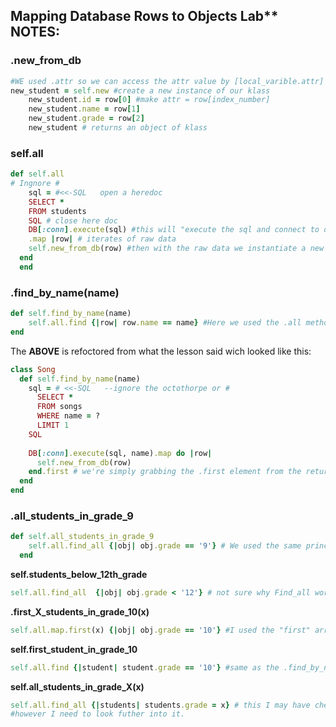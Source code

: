 

## Mapping Database Rows to Objects Lab** NOTES:

### .new_from_db

```ruby
#WE used .attr so we can access the attr value by [local_varible.attr] => attr_value. 
new_student = self.new #create a new instance of our klass
    new_student.id = row[0] #make attr = row[index_number] 
    new_student.name = row[1] 
    new_student.grade = row[2]
    new_student # returns an object of klass
```

### self.all

```ruby
def self.all
# Ingnore #
    sql = #<<-SQL   open a heredoc
    SELECT * 
    FROM students
    SQL # close here doc
    DB[:conn].execute(sql) #this will "execute the sql and connect to our database"
    .map |row| # iterates of raw data
    self.new_from_db(row) #then with the raw data we instantiate a new instance of studet whit the .new_from_db(row) method 
  end
  end
```

### .find_by_name(name)

```ruby
def self.find_by_name(name)
    self.all.find {|row| row.name == name} #Here we used the .all method to access each object or row and grabbed the name or column == to the argument.
end
```

The **ABOVE** is refoctored from what the lesson said wich looked like this:

```ruby
class Song
  def self.find_by_name(name)
    sql = # <<-SQL   --ignore the octothorpe or # 
      SELECT *
      FROM songs
      WHERE name = ?
      LIMIT 1
    SQL
 
    DB[:conn].execute(sql, name).map do |row|
      self.new_from_db(row)
    end.first # we're simply grabbing the .first element from the returned array
  end
end
```

### .all_students_in_grade_9

```ruby
def self.all_students_in_grade_9
    self.all.find_all {|obj| obj.grade == '9'} # We used the same principle as we did from .find_by_name method but we used the find_all iterator instead 
  end
```

**self.students_below_12th_grade** 

```ruby
self.all.find_all  {|obj| obj.grade < '12'} # not sure why Find_all works and not map but this uses a compason and returns the true value and the object in an array
```

 **.first_X_students_in_grade_10(x)**

```ruby
self.all.map.first(x) {|obj| obj.grade == '10'} #I used the "first" array-method to grabe the first value in wich the block returned true
```

**self.first_student_in_grade_10**

```ruby
self.all.find {|student| student.grade == '10'} #same as the .find_by_name method
```

**self.all_students_in_grade_X(x)**

```ruby
self.all.find_all {|students| students.grade = x} # this I may have cheated but, not sure if I'm right but I think it is setting the grade to x
#however I need to look futher into it.
```

